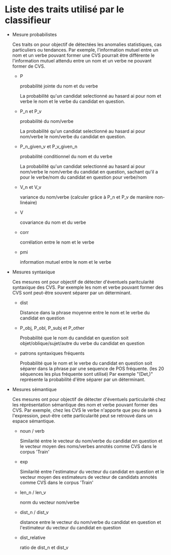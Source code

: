 # Liste des traits utilisé par le classifieur
* Mesure probabilistes

	Ces traits on pour objectif de détectées les anomalies statistiques, cas particuliers ou tendances.
	Par exemple, l'information mutuel entre un nom et un verbe pouvant former une CVS pourrait être 
	différente le l'information mutuel attendu entre un nom et un verbe ne pouvant former de CVS.
	* P

		probabilité jointe du nom et du verbe

		La probabilité qu'un candidat selectionné au hasard ai pour nom et verbe 
		le nom et le verbe du candidat en question.
	* P_n et P_v

		probabilité du nom/verbe

		La probabilité qu'un candidat selectionné au hasard ai pour nom/verbe
		le nom/verbe du candidat en question.
	* P_n_given_v et P_v_given_n

		probabilité conditionnel du nom et du verbe

		La probabilité qu'un candidat selectionné au hasard ai pour nom/verbe 
		le nom/verbe du candidat en question, sachant qu'il a pour le verbe/nom
		du candidat en question pour verbe/nom
	* V_n et V_v

		variance du nom/verbe (calculer grâce à P_n et P_v de manière non-linéaire)
	* V

		covariance du nom et du verbe
	* corr

		corrélation entre le nom et le verbe
	* pmi

		information mutuel entre le nom et le verbe
* Mesures syntaxique

	Ces mesures ont pour objectif de détecter d'éventuels paritcularité syntaxique des CVS.
	Par exemple les nom et verbe pouvant former des CVS sont peut-être souvent séparer par un
	déterminant.
	* dist

		Distance dans la phrase moyenne entre le nom et le verbe du candidat en question
	* P_obj, P_obl, P_subj et P_other

		Probabilité que le nom du candidat en question soit 
		objet/oblique/sujet/autre du verbe du candidat en question
	* patrons syntaxiques fréquents

		Probabilité que le nom et le verbe du candidat en question soit séparer dans la phrase par
		une sequence de POS fréquente. (les 20 séquences les plus fréquente sont utilisé)
		Par exemple "(Det,)" représente la probabilité d'être séparer par un déterminant.
* Mesures sémantique

	Ces mesures ont pour objectif de détecter d'éventuels particularité chez les réprésentation 
	sémantique des nom et verbe pouvant former des CVS.
	Par exemple, chez les CVS le verbe n'apporte que peu de sens à l'expression, peut-être cette
	particularité peut se retrouvé dans un espace sémantique.

	* noun / verb

		Similarité entre le vecteur du nom/verbe du candidat en question et le vecteur moyen 
		des noms/verbes annotés comme CVS dans le corpus 'Train'
	* exp

		Similarité entre l'estimateur du vecteur du candidat en question et le vecteur moyen 
		des estimateurs de vecteur de candidats annotés comme CVS dans le corpus 'Train'
	* len_n / len_v

		norm du vecteur nom/verbe
	* dist_n / dist_v

		distance entre le vecteur du nom/verbe du candidat en question et l'estimateur du
		vecteur du candidat en question
	* dist_relative

		ratio de dist_n et dist_v



